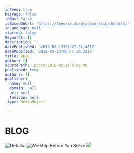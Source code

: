```yaml
---
inFeed: true
hasPage: false
inNav: false
isBasedOnUrl: 'https://thegrid.ai/graceworship/details/'
inLanguage: null
starred: false
keywords: []
description: ''
datePublished: '2016-02-13T05:47:34.461Z'
dateModified: '2016-02-13T05:47:30.321Z'
title: BLOG
author: []
sourcePath: _posts/2016-02-13-blog.md
published: true
authors: []
publisher:
  name: null
  domain: null
  url: null
  favicon: null
_type: MediaObject

---
```

# BLOG
![Details.](https://s3-us-west-2.amazonaws.com/the-grid-img/p/1fa2b81f3de667810abe0332c3e14cb1afd08f6a.jpg)
![Worship Before You Serve](https://s3-us-west-2.amazonaws.com/the-grid-img/p/cb3c6de658ebda0cf85ac787531bda31afd17091.jpg)
![](https://s3-us-west-2.amazonaws.com/the-grid-img/p/d96ad8a09f9e1f8a477c2dcf274a73fad8630003.jpg)